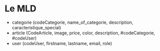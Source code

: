 # Le MLD

- categorie (codeCategorie, name_of_categorie, description, caracteristique_special)
- article (CodeArticle, image, price, color, description, #codeCategorie, #codeUser)
- user (codeUser, firstname, lastname, email, role)
